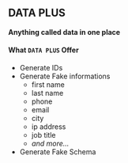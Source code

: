 ## DATA PLUS
**Anything called data in one place**

#### What `DATA PLUS` Offer
  - Generate IDs 
  - Generate Fake informations
    - first name
    - last name
    - phone
    - email
    - city
    - ip address
    - job title
    - *and more...*
  - Generate Fake Schema
